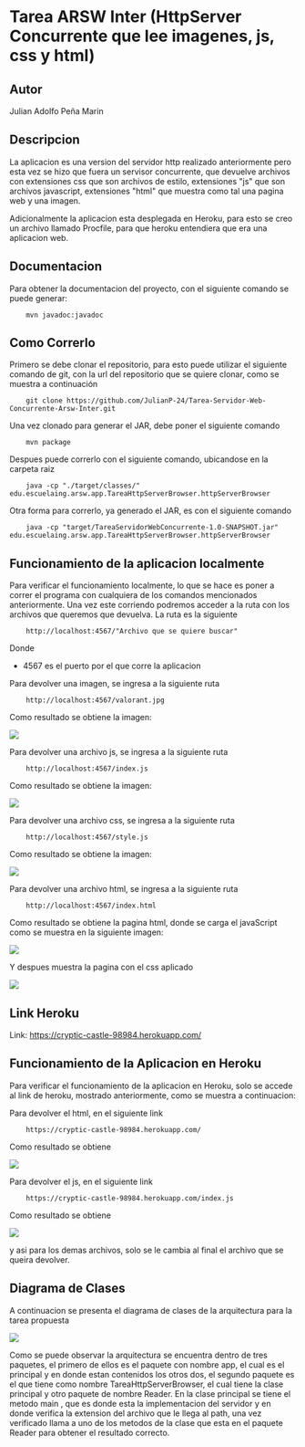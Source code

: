 # Tarea ARSW Inter (HttpServer Concurrente que lee imagenes, js, css y html)

## Autor
Julian Adolfo Peña Marin

## Descripcion
La aplicacion es una version del servidor http realizado anteriormente pero esta vez se hizo que fuera un servisor concurrente, que devuelve archivos con extensiones css que son archivos de estilo, extensiones "js" que son archivos javascript, extensiones "html" que muestra como tal una pagina web y una imagen.

Adicionalmente la aplicacion esta desplegada en Heroku, para esto se creo un archivo llamado Procfile, para que heroku entendiera que era una aplicacion web.

## Documentacion
Para obtener la documentacion del proyecto, con el siguiente comando se puede generar:

```
    mvn javadoc:javadoc
```

## Como Correrlo
Primero se debe clonar el repositorio, para esto puede utilizar el siguiente comando de git, con la url del repositorio que se quiere clonar, como se muestra a continuación

```
    git clone https://github.com/JulianP-24/Tarea-Servidor-Web-Concurrente-Arsw-Inter.git
```

Una vez clonado para generar el JAR, debe poner el siguiente comando

```
    mvn package
```

Despues puede correrlo con el siguiente comando, ubicandose en la carpeta raiz
```
    java -cp "./target/classes/" edu.escuelaing.arsw.app.TareaHttpServerBrowser.httpServerBrowser
```

Otra forma para correrlo, ya generado el JAR, es con el siguiente comando

```
    java -cp "target/TareaServidorWebConcurrente-1.0-SNAPSHOT.jar" edu.escuelaing.arsw.app.TareaHttpServerBrowser.httpServerBrowser
```

## Funcionamiento de la aplicacion localmente
Para verificar el funcionamiento localmente, lo que se hace es poner a correr el programa con cualquiera de los comandos mencionados anteriormente. Una vez este corriendo podremos acceder a la ruta con los archivos que queremos que devuelva. La ruta es la siguiente

```
    http://localhost:4567/"Archivo que se quiere buscar"
```
Donde 
 * 4567 es el puerto por el que corre la aplicacion

Para devolver una imagen, se ingresa a la siguiente ruta

```
    http://localhost:4567/valorant.jpg
```
Como resultado se obtiene la imagen:

![](img/img1.png)

Para devolver una archivo js, se ingresa a la siguiente ruta

```
    http://localhost:4567/index.js
```
Como resultado se obtiene la imagen:

![](img/img2.png)

Para devolver una archivo css, se ingresa a la siguiente ruta

```
    http://localhost:4567/style.js
```
Como resultado se obtiene la imagen:

![](img/img3.png)

Para devolver una archivo html, se ingresa a la siguiente ruta

```
    http://localhost:4567/index.html
```
Como resultado se obtiene la pagina html, donde se carga el javaScript como se muestra en la siguiente imagen:

![](img/imgHtmlJs.png)

Y despues muestra la pagina con el css aplicado

![](img/img4.png)

## Link Heroku

Link: https://cryptic-castle-98984.herokuapp.com/

## Funcionamiento de la Aplicacion en Heroku

Para verificar el funcionamiento de la aplicacion en Heroku, solo se accede al link de heroku, mostrado anteriormente, como se muestra a continuacion:

Para devolver el html, en el siguiente link

```
    https://cryptic-castle-98984.herokuapp.com/
```

Como resultado se obtiene

![](img/herokuHtml.png)

Para devolver el js, en el siguiente link

```
    https://cryptic-castle-98984.herokuapp.com/index.js
```
Como resultado se obtiene

![](img/herokuJs.png)

y asi para los demas archivos, solo se le cambia al final el archivo que se queira devolver.

## Diagrama de Clases
A continuacion se presenta el diagrama de clases de la arquitectura para la tarea propuesta

![](img/diagramaClases.png)

Como se puede observar la arquitectura se encuentra dentro de tres paquetes, el primero de ellos es el paquete con nombre app, el cual es el principal y en donde estan contenidos los otros dos, el segundo paquete es el que tiene como nombre TareaHttpServerBrowser, el cual tiene la clase principal y otro paquete de nombre Reader. En la clase principal se tiene el metodo main , que es donde esta la implementacion del servidor y en donde verifica la extension del archivo que le llega al path, una vez verificado llama a uno de los metodos de la clase que esta en el paquete Reader para obtener el resultado correcto.
